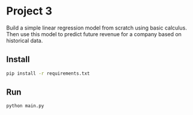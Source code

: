 # Project 3

Build a simple linear regression model from scratch using basic calculus.
Then use this model to predict future revenue for a company based on historical data.

## Install
```sh
pip install -r requirements.txt
```

## Run
```sh
python main.py
```